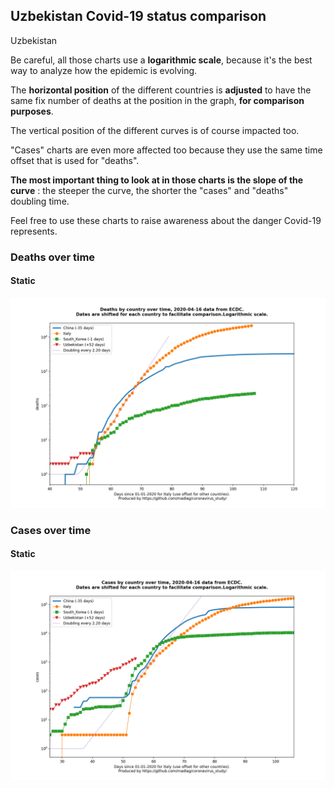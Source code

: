 ## Uzbekistan Covid-19 status comparison 

Uzbekistan



Be careful, all those charts use a **logarithmic scale**, because it's the best way to analyze how the epidemic is evolving.
 
The **horizontal position** of the different countries is **adjusted** to have the same fix number of deaths at the position in the graph, **for comparison purposes**.

The vertical position of the different curves is of course impacted too.

"Cases" charts are even more affected too because they use the same time offset that is used for "deaths".

**The most important thing to look at in those charts is the slope of the curve** : the steeper the curve, the shorter the "cases" and "deaths" doubling time.

Feel free to use these charts to raise awareness about the danger Covid-19 represents. 


 
### Deaths over time
 
#### Static
![Uzbekistan covid-19 deaths static chart](https://raw.githubusercontent.com/madlag/coronavirus_study/master/notebooks/graphs/2020-04-16/countries/Uzbekistan/2020-04-16_Uzbekistan_deaths.png "Uzbekistan covid-19 deaths static chart")   

 
### Cases over time
 
#### Static
![Uzbekistan covid-19 cases static chart](https://raw.githubusercontent.com/madlag/coronavirus_study/master/notebooks/graphs/2020-04-16/countries/Uzbekistan/2020-04-16_Uzbekistan_cases.png "Uzbekistan covid-19 cases static chart")   

